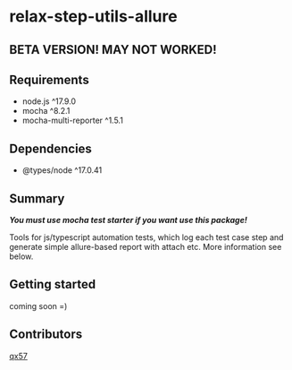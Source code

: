 # relax-step-utils-allure

## BETA VERSION! MAY NOT WORKED!

## Requirements

* node.js ^17.9.0
* mocha ^8.2.1
* mocha-multi-reporter ^1.5.1

## Dependencies

* @types/node ^17.0.41

## Summary

***You must use mocha test starter if you want use this package!***

Tools for js/typescript automation tests, which log each test case step and generate simple allure-based report with attach etc. More information see below.

## Getting started

coming soon =)

## Contributors

[qx57](https://github.com/qx57)